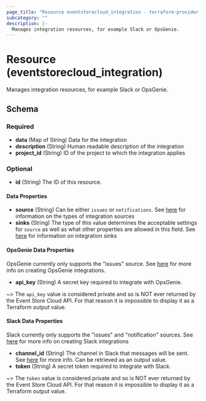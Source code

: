 ```yaml
---
page_title: "Resource eventstorecloud_integration - terraform-provider-eventstorecloud"
subcategory: ""
description: |-
  Manages integration resources, for example Slack or OpsGenie.
---
```


# Resource (eventstorecloud_integration)

Manages integration resources, for example Slack or OpsGenie.



<!-- schema generated by tfplugindocs -->
## Schema

### Required

- **data** (Map of String) Data for the integration
- **description** (String) Human readable description of the integration
- **project_id** (String) ID of the project to which the integration applies

### Optional

- **id** (String) The ID of this resource.



#### Data Properties

- **source** (String) Can be either `issues` or `notifications`. See [here](https://developers.eventstore.com/cloud/integrations/#integration-sources) for information on the types of integration sources
- **sinks** (String) The type of this value determines the acceptable settings for `source` as well as what other properties are allowed in this field. See [here](https://developers.eventstore.com/cloud/integrations/#integration-sinks) for information on integration sinks

#### OpsGenie Data Properties

OpsGenie currently only supports the "issues" source. See [here](https://developers.eventstore.com/cloud/integrations/opsgenie.html#how-to-create-an-api-key) for more info on creating OpsGenie integrations.

- **api_key** (String) A secret key required to integrate with OpsGenie.

~> The `api_key` value is considered private and so is NOT ever returned by the Event Store Cloud API. For that reason it is impossible to display it as a Terraform output value.

#### Slack Data Properties

Slack currently only supports the "issues" and "notification" sources. See [here](https://developers.eventstore.com/cloud/integrations/slack.html) for more info on creating Slack integrations

- **channel_id** (String) The channel in Slack that messages will be sent. See [here](https://developers.eventstore.com/cloud/integrations/slack.html) for more info. Can be retrieved as an output value.
- **token** (String) A secret token required to integrate with Slack.

~> The `token` value is considered private and so is NOT ever returned by the Event Store Cloud API. For that reason it is impossible to display it as a Terraform output value.

